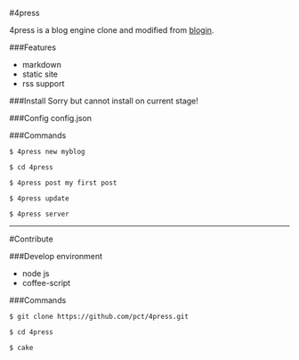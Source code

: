 #4press 

4press is a blog engine clone and modified from [blogin](https://github.com/zmmbreeze/blogin). 

###Features


* markdown
* static site
* rss support

###Install
Sorry but cannot install on current stage!


###Config
config.json


###Commands

`$ 4press new myblog`

`$ cd 4press`

`$ 4press post my first post`

`$ 4press update`

`$ 4press server`



----

#Contribute

###Develop environment
* node js
* coffee-script

###Commands

`$ git clone https://github.com/pct/4press.git`

`$ cd 4press`

`$ cake`
